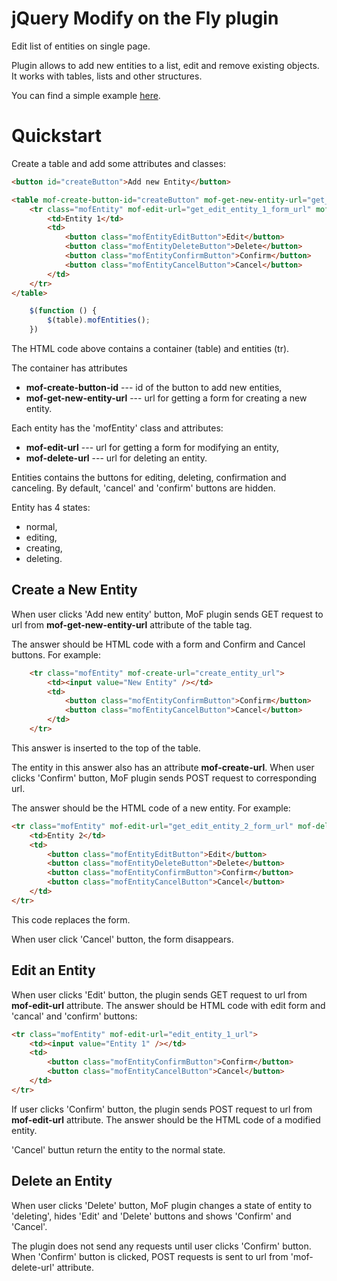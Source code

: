 jQuery Modify on the Fly plugin
===
Edit list of entities on single page.

Plugin allows to add new entities to a list, edit and remove existing objects. It works with tables, lists and other structures.

You can find a simple example <a href="http://petr-devaikin.github.io/mof">here</a>.

Quickstart
===

Create a table and add some attributes and classes:
```html
<button id="createButton">Add new Entity</button>

<table mof-create-button-id="createButton" mof-get-new-entity-url="get_new_entity_form_url">
    <tr class="mofEntity" mof-edit-url="get_edit_entity_1_form_url" mof-delete-url="delete_entity_1_url">
        <td>Entity 1</td>
        <td>
            <button class="mofEntityEditButton">Edit</button>
            <button class="mofEntityDeleteButton">Delete</button>
            <button class="mofEntityConfirmButton">Confirm</button>
            <button class="mofEntityCancelButton">Cancel</button>
        </td>
    </tr>
</table>
```

```js
    $(function () {
        $(table).mofEntities();
    })
```

The HTML code above contains a container (table) and entities (tr).

The container has attributes
- <b>mof-create-button-id</b> --- id of the button to add new entities,
- <b>mof-get-new-entity-url</b> --- url for getting a form for creating a new entity.

Each entity has the 'mofEntity' class and attributes:
- <b>mof-edit-url</b> --- url for getting a form for modifying an entity,
- <b>mof-delete-url</b> --- url for deleting an entity.

Entities contains the buttons for editing, deleting, confirmation and canceling. By default, 'cancel' and 'confirm' buttons are hidden.

Entity has 4 states:
- normal,
- editing,
- creating,
- deleting.

Create a New Entity
---

When user clicks 'Add new entity' button, MoF plugin sends GET request to url from <b>mof-get-new-entity-url</b> attribute of the table tag.

The answer should be HTML code with a form and Confirm and Cancel buttons. For example:
```html
    <tr class="mofEntity" mof-create-url="create_entity_url">
        <td><input value="New Entity" /></td>
        <td>
            <button class="mofEntityConfirmButton">Confirm</button>
            <button class="mofEntityCancelButton">Cancel</button>
        </td>
    </tr>
```

This answer is inserted to the top of the table.

The entity in this answer also has an attribute <b>mof-create-url</b>. When user clicks 'Confirm' button, MoF plugin sends POST request to corresponding url.

The answer should be the HTML code of a new entity. For example:
```html
<tr class="mofEntity" mof-edit-url="get_edit_entity_2_form_url" mof-delete-url="delete_entity_2_url">
    <td>Entity 2</td>
    <td>
        <button class="mofEntityEditButton">Edit</button>
        <button class="mofEntityDeleteButton">Delete</button>
        <button class="mofEntityConfirmButton">Confirm</button>
        <button class="mofEntityCancelButton">Cancel</button>
    </td>
</tr>
```

This code replaces the form.

When user click 'Cancel' button, the form disappears.

Edit an Entity
---

When user clicks 'Edit' button, the plugin sends GET request to url from <b>mof-edit-url</b> attribute. The answer should be HTML code with edit form and 'cancal' and 'confirm' buttons:
```html
<tr class="mofEntity" mof-edit-url="edit_entity_1_url">
    <td><input value="Entity 1" /></td>
    <td>
        <button class="mofEntityConfirmButton">Confirm</button>
        <button class="mofEntityCancelButton">Cancel</button>
    </td>
</tr>
```

If user clicks 'Confirm' button, the plugin sends POST request to url from <b>mof-edit-url</b> attribute. The answer should be the HTML code of a modified entity.

'Cancel' buttun return the entity to the normal state.

Delete an Entity
---

When user clicks 'Delete' button, MoF plugin changes a state of entity to 'deleting', hides 'Edit' and 'Delete' buttons and shows 'Confirm' and 'Cancel'.


The plugin does not send any requests until user clicks 'Confirm' button. When 'Confirm' button is clicked, POST requests is sent to url from 'mof-delete-url' attribute.

